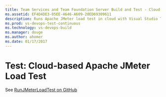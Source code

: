 ```yaml
---
title: Team Services and Team Foundation Server Build and Test - Cloud-based Apache JMeter Load Test step
ms.assetid: EF4D4DE3-05EE-4646-A609-20ED69309611
description: Runs Apache JMeter load test in cloud with Visual Studio Team Services to integrate cloud-based load tests into your build and release pipelines
ms.prod: vs-devops-test-continuous
ms.technology: vs-devops-build
ms.manager: douge
ms.author: ahomer
ms.date: 01/17/2017
---
```


# Test: Cloud-based Apache JMeter Load Test

See [RunJMeterLoadTest on GitHub](https://github.com/Microsoft/vsts-tasks/tree/master/Tasks/RunJMeterLoadTest)
